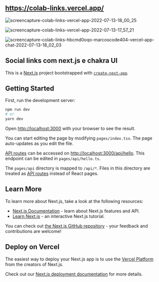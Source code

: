 https://colab-links.vercel.app/
---------------------------------------------------------------------------------------------

![screencapture-colab-links-vercel-app-2022-07-13-18_00_25](https://user-images.githubusercontent.com/51343240/178844191-0c57d934-8926-4ec0-b15b-336ee513395a.png)


![screencapture-colab-links-vercel-app-2022-07-13-17_57_21](https://user-images.githubusercontent.com/51343240/178843791-b5922275-22fd-4efa-8674-b1204f68a6e4.png)

![screencapture-colab-links-hbcmd0oqo-marcoscode404-vercel-app-chat-2022-07-13-18_02_03](https://user-images.githubusercontent.com/51343240/178844472-49c5c9ab-fb85-4b50-b999-bd727bbabcd2.png)



Social links com next.js e chakra UI 
------------------------------------------------------------------------------------------------

This is a [Next.js](https://nextjs.org/) project bootstrapped with [`create-next-app`](https://github.com/vercel/next.js/tree/canary/packages/create-next-app).

## Getting Started

First, run the development server:

```bash
npm run dev
# or
yarn dev
```

Open [http://localhost:3000](http://localhost:3000) with your browser to see the result.

You can start editing the page by modifying `pages/index.tsx`. The page auto-updates as you edit the file.

[API routes](https://nextjs.org/docs/api-routes/introduction) can be accessed on [http://localhost:3000/api/hello](http://localhost:3000/api/hello). This endpoint can be edited in `pages/api/hello.ts`.

The `pages/api` directory is mapped to `/api/*`. Files in this directory are treated as [API routes](https://nextjs.org/docs/api-routes/introduction) instead of React pages.

## Learn More

To learn more about Next.js, take a look at the following resources:

- [Next.js Documentation](https://nextjs.org/docs) - learn about Next.js features and API.
- [Learn Next.js](https://nextjs.org/learn) - an interactive Next.js tutorial.

You can check out [the Next.js GitHub repository](https://github.com/vercel/next.js/) - your feedback and contributions are welcome!

## Deploy on Vercel

The easiest way to deploy your Next.js app is to use the [Vercel Platform](https://vercel.com/new?utm_medium=default-template&filter=next.js&utm_source=create-next-app&utm_campaign=create-next-app-readme) from the creators of Next.js.

Check out our [Next.js deployment documentation](https://nextjs.org/docs/deployment) for more details.
